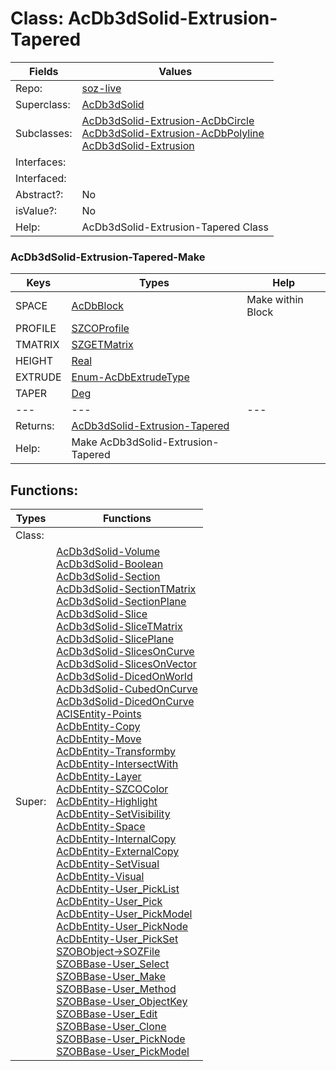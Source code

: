 
# Class:	AcDb3dSolid-Extrusion-Tapered

| Fields | Values |
| --------- | --------- |
| Repo: | [soz-live](/repos/soz-live.html) |
| Superclass: | [AcDb3dSolid](AcDb3dSolid.html) |
| Subclasses: | [AcDb3dSolid-Extrusion-AcDbCircle](AcDb3dSolid-Extrusion-AcDbCircle.html) <br> [AcDb3dSolid-Extrusion-AcDbPolyline](AcDb3dSolid-Extrusion-AcDbPolyline.html) <br> [AcDb3dSolid-Extrusion](AcDb3dSolid-Extrusion.html) |
| Interfaces: |  |
| Interfaced: |  |
| Abstract?: | No |
| isValue?: | No |
| Help: | AcDb3dSolid-Extrusion-Tapered Class |

### AcDb3dSolid-Extrusion-Tapered-Make

| Keys | Types | Help |
| --------- | --------- | --------- |
| SPACE | [AcDbBlock](AcDbBlock.html) | Make within Block |
| PROFILE | [SZCOProfile](SZCOProfile.html) |  |
| TMATRIX | [SZGETMatrix](SZGETMatrix.html) |  |
| HEIGHT | [Real](Real.html) |  |
| EXTRUDE | [Enum-AcDbExtrudeType](Enum-AcDbExtrudeType.html) |  |
| TAPER | [Deg](Deg.html) |  |
| --- | --- | --- |
| Returns: | [AcDb3dSolid-Extrusion-Tapered](AcDb3dSolid-Extrusion-Tapered.html) |
| Help: | Make AcDb3dSolid-Extrusion-Tapered |


## Functions:

| Types | Functions |
| --------- | --------- |
| Class: |  |
| Super: | [AcDb3dSolid-Volume](AcDb3dSolid.html) <br> [AcDb3dSolid-Boolean](AcDb3dSolid.html) <br> [AcDb3dSolid-Section](AcDb3dSolid.html) <br> [AcDb3dSolid-SectionTMatrix](AcDb3dSolid.html) <br> [AcDb3dSolid-SectionPlane](AcDb3dSolid.html) <br> [AcDb3dSolid-Slice](AcDb3dSolid.html) <br> [AcDb3dSolid-SliceTMatrix](AcDb3dSolid.html) <br> [AcDb3dSolid-SlicePlane](AcDb3dSolid.html) <br> [AcDb3dSolid-SlicesOnCurve](AcDb3dSolid.html) <br> [AcDb3dSolid-SlicesOnVector](AcDb3dSolid.html) <br> [AcDb3dSolid-DicedOnWorld](AcDb3dSolid.html) <br> [AcDb3dSolid-CubedOnCurve](AcDb3dSolid.html) <br> [AcDb3dSolid-DicedOnCurve](AcDb3dSolid.html) <br> [ACISEntity-Points](ACISEntity.html) <br> [AcDbEntity-Copy](AcDbEntity.html) <br> [AcDbEntity-Move](AcDbEntity.html) <br> [AcDbEntity-Transformby](AcDbEntity.html) <br> [AcDbEntity-IntersectWith](AcDbEntity.html) <br> [AcDbEntity-Layer](AcDbEntity.html) <br> [AcDbEntity-SZCOColor](AcDbEntity.html) <br> [AcDbEntity-Highlight](AcDbEntity.html) <br> [AcDbEntity-SetVisibility](AcDbEntity.html) <br> [AcDbEntity-Space](AcDbEntity.html) <br> [AcDbEntity-InternalCopy](AcDbEntity.html) <br> [AcDbEntity-ExternalCopy](AcDbEntity.html) <br> [AcDbEntity-SetVisual](AcDbEntity.html) <br> [AcDbEntity-Visual](AcDbEntity.html) <br> [AcDbEntity-User_PickList](AcDbEntity.html) <br> [AcDbEntity-User_Pick](AcDbEntity.html) <br> [AcDbEntity-User_PickModel](AcDbEntity.html) <br> [AcDbEntity-User_PickNode](AcDbEntity.html) <br> [AcDbEntity-User_PickSet](AcDbEntity.html) <br> [SZOBObject->SOZFile](SZOBObject.html) <br> [SZOBBase-User_Select](SZOBBase.html) <br> [SZOBBase-User_Make](SZOBBase.html) <br> [SZOBBase-User_Method](SZOBBase.html) <br> [SZOBBase-User_ObjectKey](SZOBBase.html) <br> [SZOBBase-User_Edit](SZOBBase.html) <br> [SZOBBase-User_Clone](SZOBBase.html) <br> [SZOBBase-User_PickNode](SZOBBase.html) <br> [SZOBBase-User_PickModel](SZOBBase.html) |


